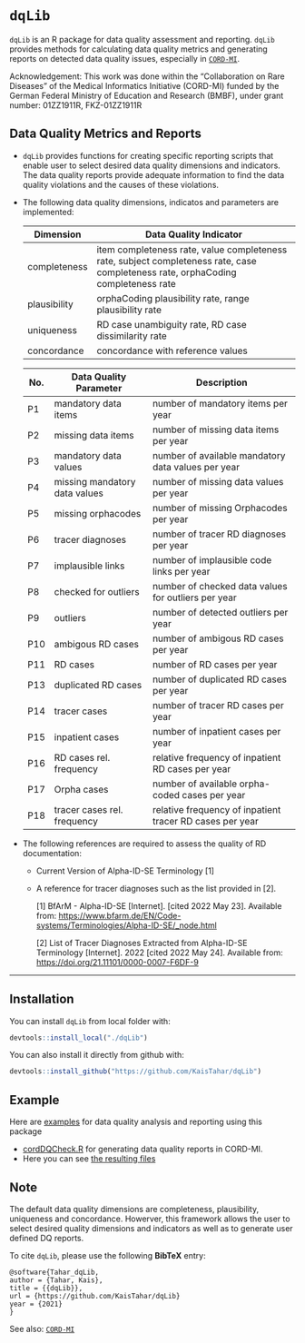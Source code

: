 # `dqLib`

`dqLib` is an R package for data quality assessment and reporting. 
`dqLib` provides methods for calculating data quality metrics and generating reports on detected data quality issues, especially in [`CORD-MI`](https://www.medizininformatik-initiative.de/de/CORD).

Acknowledgement: This work was done within the “Collaboration on Rare Diseases” of the Medical Informatics Initiative (CORD-MI) funded by the German Federal Ministry of Education and Research (BMBF), under grant number: 01ZZ1911R, FKZ-01ZZ1911R

## Data Quality Metrics and Reports
-  `dqLib` provides functions for creating specific reporting scripts that enable user to select desired data quality dimensions and indicators. The data quality reports provide adequate information to find the data quality violations and the causes of these violations.
- The following data quality dimensions, indicatos and parameters are implemented:

  | Dimension  | Data Quality Indicator | 
  | ------------- | ------------- |
  | completeness  | item completeness rate, value completeness rate, subject completeness rate, case completeness rate, orphaCoding completeness rate  | 
  | plausibility  | orphaCoding plausibility rate, range plausibility rate | 
  | uniqueness |RD case unambiguity rate, RD case dissimilarity rate|
  | concordance |concordance with reference values| 
  
    
  | No. | Data Quality Parameter | Description |
  |-----|--------------------------- | ------------|
  |  P1 | mandatory data items | number of mandatory items per year |
  |  P2 | missing data items |  number of missing data items per year |
  |  P3 | mandatory data values | number of available mandatory data values per year |
  |  P4 | missing mandatory data values| number of missing data values per year |
  |  P5 | missing orphacodes |  number of missing Orphacodes per year |
  |  P6 | tracer diagnoses |  number of tracer RD diagnoses per year |
  |  P7 | implausible links | number of implausible code links per year |
  |  P8 | checked for outliers | number of checked data values for outliers per year |
  |  P9 | outliers | number of detected outliers per year |
  |  P10 | ambigous RD cases | number of ambigous RD cases per year |
  |  P11 | RD cases | number of RD cases per year |
  |  P13 | duplicated RD cases |  number of duplicated RD cases per year |
  |  P14 | tracer cases |  number of tracer RD cases per year |
  |  P15 | inpatient cases |  number of inpatient cases per year |
  |  P16 | RD cases rel. frequency| relative frequency of inpatient RD cases per year |
  |  P17 | Orpha cases | number of available orpha-coded cases per year|
  |  P18 | tracer cases rel. frequency| relative frequency of inpatient tracer RD cases per year |

- The following references are required to assess the quality of RD documentation:

  - Current Version of Alpha-ID-SE Terminology [1]
  - A reference for tracer diagnoses such as the list provided in [2].
  
    [1]   BfArM - Alpha-ID-SE [Internet]. [cited 2022 May 23]. Available from: https://www.bfarm.de/EN/Code-systems/Terminologies/Alpha-ID-SE/_node.html 
    
    [2]   List of Tracer Diagnoses Extracted from Alpha-ID-SE Terminology [Internet]. 2022 [cited 2022 May 24]. Available from:  https://doi.org/21.11101/0000-0007-F6DF-9
------------------------------------------------------------------------

## Installation

You can install `dqLib` from local folder with:

``` r
devtools::install_local("./dqLib")
```
You can also install it directly from github with:

``` r
devtools::install_github("https://github.com/KaisTahar/dqLib")
```
## Example

Here are [examples](https://github.com/KaisTahar/cordDqChecker-MIM) for data quality analysis and reporting using this package
- [cordDQCheck.R](https://github.com/KaisTahar/cordDqChecker-MIM/blob/master/Local/cordDqChecker.R) for generating data quality reports in CORD-MI.
- Here you can see [the resulting files](https://github.com/KaisTahar/cordDqChecker-MIM/tree/master/Local/Data/Export)

## Note
The default data quality dimensions are completeness, plausibility, uniqueness and concordance. Howerver, this framework allows the user to select desired quality dimensions and indicators as well as to generate user defined DQ reports. 

To cite `dqLib`, please use the following **BibTeX** entry: 

```
@software{Tahar_dqLib,
author = {Tahar, Kais},
title = {{dqLib}},
url = {https://github.com/KaisTahar/dqLib}
year = {2021}
}
```
See also: [`CORD-MI`](https://www.medizininformatik-initiative.de/de/CORD)


